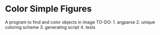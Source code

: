 # Color Simple Figures
A program to find and color objects in image
TO-DO:
    1. argparse
    2. unique coloring scheme
    3. generating script
    4. tests